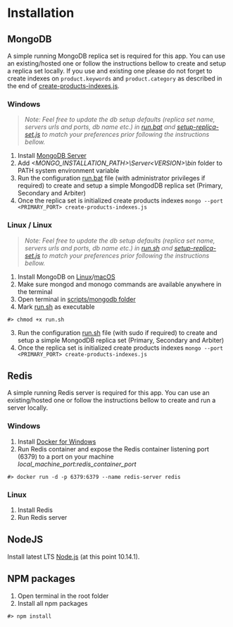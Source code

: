 # Installation

## MongoDB
A simple running MongoDB replica set is required for this app. You can use an existing/hosted one or follow the instructions bellow to create and setup a replica set locally. If you use and existing one please do not forget to create indexes on ```product.keywords``` and ```product.category``` as described in the end of [create-products-indexes.js](https://github.com/vstaykov/kinvey-assignment/blob/master/scripts/mongodb/create-products-indexes.js).

### Windows
> *Note: Feel free to update the db setup defaults (replica set name, servers urls and ports, db name etc.) in [run.bat](https://github.com/vstaykov/kinvey-assignment/blob/master/scripts/mongodb/run.bat) and [setup-replica-set.js](https://github.com/vstaykov/kinvey-assignment/blob/master/scripts/mongodb/setup-replica-set.js) to match your preferences prior following the instructions bellow.*
  1. Install [MongoDB Server](https://www.mongodb.com/download-center/community)
  2. Add *<MONGO_INSTALLATION_PATH>\Server\<VERSION>\bin* folder to PATH system environment variable
  3. Run the configuration [run.bat](https://github.com/vstaykov/kinvey-assignment/blob/master/scripts/mongodb/run.bat) file (with administrator privileges if required) to create and setup a simple MongodDB replica set (Primary, Secondary and Arbiter)
  4. Once the replica set is initialized create products indexes ```mongo --port <PRIMARY_PORT> create-products-indexes.js```

### Linux / Linux
> *Note: Feel free to update the db setup defaults (replica set name, servers urls and ports, db name etc.) in [run.sh](https://github.com/vstaykov/kinvey-assignment/blob/master/scripts/mongodb/run.sh) and [setup-replica-set.js](https://github.com/vstaykov/kinvey-assignment/blob/master/scripts/mongodb/setup-replica-set.js) to match your preferences prior following the instructions bellow.*
  1. Install MongoDB on [Linux](https://docs.mongodb.com/manual/administration/install-on-linux)/[macOS](https://docs.mongodb.com/manual/tutorial/install-mongodb-on-os-x/)
  2. Make sure mongod and monogo commands are available anywhere in the terminal
  3. Open terminal in [scripts/mongodb folder](https://github.com/vstaykov/kinvey-assignment/blob/master/scripts/mongodb)
  4. Mark [run.sh](https://github.com/vstaykov/kinvey-assignment/blob/master/scripts/mongodb/run.sh) as executable
  ```
  #> chmod +x run.sh
  ```
  3. Run the configuration [run.sh](https://github.com/vstaykov/kinvey-assignment/blob/master/scripts/mongodb/run.sh) file (with sudo if required) to create and setup a simple MongodDB replica set (Primary, Secondary and Arbiter)
  4. Once the replica set is initialized create products indexes ```mongo --port <PRIMARY_PORT> create-products-indexes.js```

## Redis
A simple running Redis server is required for this app. You can use an existing/hosted one or follow the instructions bellow to create and run a server locally.

### Windows
  1. Install [Docker for Windows](https://store.docker.com/editions/community/docker-ce-desktop-windows)
  2. Run Redis container and expose the Redis container listening port (6379) to a port on your machine *local_machine_port:redis_container_port*
  ```
  #> docker run -d -p 6379:6379 --name redis-server redis
  ```

### Linux
  1. Install Redis
  2. Run Redis server

## NodeJS
Install latest LTS [Node.js](https://nodejs.org/en/) (at this point 10.14.1).

## NPM packages
  1. Open terminal in the root folder
  2. Install all npm packages
  ```
  #> npm install
  ```
